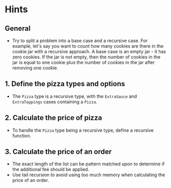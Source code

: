 # Hints

## General

- Try to split a problem into a base case and a recursive case. For example, let's say you want to count how many cookies are there in the cookie jar with a recursive approach. A base case is an empty jar - it has zero cookies. If the jar is not empty, then the number of cookies in the jar is equal to one cookie plus the number of cookies in the jar after removing one cookie.

## 1. Define the pizza types and options

- The `Pizza` type is a recursive type, with the `ExtraSauce` and `ExtraToppings` cases containing a `Pizza`.

## 2. Calculate the price of pizza

- To handle the `Pizza` type being a recursive type, define a recursive function.

## 3. Calculate the price of an order

- The exact length of the list can be pattern matched upon to determine if the additional fee should be applied.
- Use tail recursion to avoid using too much memory when calculating the price of an order.